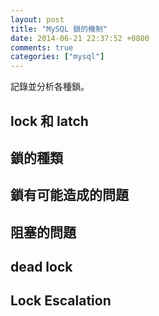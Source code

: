 ```yaml
---
layout: post
title: "MySQL 鎖的機制"
date: 2014-06-21 22:37:52 +0800
comments: true
categories: ["mysql"]
---
```


記錄並分析各種鎖。

<!-- more -->

## lock 和 latch

## 鎖的種類

## 鎖有可能造成的問題

## 阻塞的問題


## dead lock


## Lock Escalation